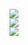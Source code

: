 ![](https://github-readme-stats.vercel.app/api?username=CrossVas&theme=dark&hide_border=false&include_all_commits=true&count_private=true)<br/>
![](https://github-readme-streak-stats.herokuapp.com/?user=CrossVas&theme=dark&hide_border=false)<br/>
![](https://github-readme-stats.vercel.app/api/top-langs/?username=CrossVas&theme=dark&hide_border=false&include_all_commits=true&count_private=true&layout=compact)

